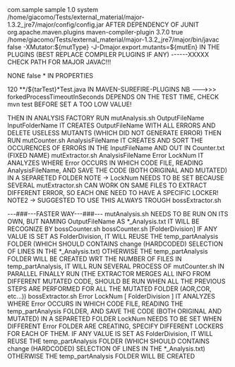 <dependency>
    <groupId>com.sample</groupId>
    <artifactId>sample</artifactId>
    <version>1.0</version>
    <scope>system</scope>
    <systemPath>/home/giacomo/Tests/external_material/major-1.3.2_jre7/major/config/config.jar</systemPath>
</dependency>
AFTER DEPENDENCY OF JUNIT

<plugin>
    <groupId>org.apache.maven.plugins</groupId>
    <artifactId>maven-compiler-plugin</artifactId>
    <version>3.7.0</version>
    <configuration>
        <fork>true</fork>
        <executable>/home/giacomo/Tests/external_material/major-1.3.2_jre7/major/bin/javac</executable>
        <useIncrementalCompilation>false</useIncrementalCompilation>
        <compilerArgs>
            <arg>-XMutator:${mutType}</arg>
	    <arg>-J-Dmajor.export.mutants=${mutEn}</arg>
        </compilerArgs>               
    </configuration>
</plugin>
IN THE PLUGINS (BEST REPLACE COMPILER PLUGINS IF ANY) ------XXXXX CHECK PATH FOR MAJOR JAVAC!!!

<mutType>NONE</mutType>
<mutEn>false</mutEn>
<tarTest>*</tarTest>
IN PROPERTIES

<configuration>
    <forkedProcessTimeoutInSeconds>120</forkedProcessTimeoutInSeconds>
    <includes>
        <include>**/${tarTest}*Test.java</include>
    </includes>
</configuration>
IN MAVEN-SUREFIRE-PLUGINS
NB --->>> forkedProcessTimeoutInSeconds DEPENDS ON THE TEST TIME, CHECK mvn test BEFORE SET A TOO LOW VALUE!

THEN IN ANALYSIS FACTORY RUN
mutAnalysis.sh OutputFileName InputFolderName
IT CREATES OutputFileName WITH ALL ERRORS AND DELETE USELESS MUTANTS (WHICH DID NOT GENERATE ERROR)
THEN RUN
mutCounter.sh AnalysisFileName
IT CREATES AND SORT THE OCCURENCES OF ERRORS IN THE InputFileName AND OUT IN Counter.txt (FIXED NAME)
mutExtractor.sh AnalysisFileName Error LockNum
IT ANALYZES WHERE Error OCCURS IN WHICH CODE FILE, READING AnalysisFileName, AND SAVE THE CODE (BOTH ORIGINAL AND MUTATED) IN A SEPARETED FOLDER
	NOTE -> LockNum NEEDS TO BE SET BECAUSE SEVERAL mutExtractor.sh CAN WORK ON SAME FILES TO EXTRACT DIFFERENT ERROR, SO EACH ONE NEED TO HAVE A SPECIFIC LOCKER!
	NOTE2 -> SUGGESTED TO USE THIS ALWAYS TROUGH bossExtractor.sh

---###---FASTER WAY---###---
mutAnalysis.sh NEEDS TO BE RUN ON ITS OWN, BUT NAMING OutputFileName AS *_Analysis.txt IT WILL BE RECOGNIZE BY bossCounter.sh
bossCounter.sh [FolderDivision]
IF ANY VALUE IS SET AS FolderDivision, IT WILL REUSE THE temp_partAnalysis FOLDER (WHICH SHOULD CONTAINS change (HARDCODED) SELECTION OF LINES IN THE *_Analysis.txt)
	OTHERWISE THE temp_partAnalysis FOLDER WILL BE CREATED
WRT THE NUMBER OF FILES IN temp_partAnalysis, IT WILL RUN SEVERAL PROCESS OF mutCounter.sh IN PARALLEL
FINALLY RUN (THE EXTRACTOR MERGES ALL INFO FROM DIFFERENT MUTATED CODE, SHOULD BE RUN WHEN ALL THE PREVIOUS STEPS ARE PERFORMED FOR ALL THE MUTATED FOLDER (AOR,COR, etc...))
bossExtractor.sh Error LockNum [ FolderDivision ]
IT ANALYZES WHERE Error OCCURS IN WHICH CODE FILE, READING THE temp_partAnalysis FOLDER, AND SAVE THE CODE (BOTH ORIGINAL AND MUTATED) IN A SEPARETED FOLDER
LockNum NEEDS TO BE SET WHEN DIFFERENT Error FOLDER ARE CREATING, SPECIFY DIFFERENT LOCKERS FOR EACH OF THEM.
IF ANY VALUE IS SET AS FolderDivision, IT WILL REUSE THE temp_partAnalysis FOLDER (WHICH SHOULD CONTAINS change (HARDCODED) SELECTION OF LINES IN THE *_Analysis.txt)
	OTHERWISE THE temp_partAnalysis FOLDER WILL BE CREATED

